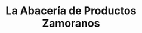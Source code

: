 ---
title: "La Abacería de Productos Zamoranos"
url: /zamora/la-abaceria-de-productos-zamoranos/
shop: charcutería
---